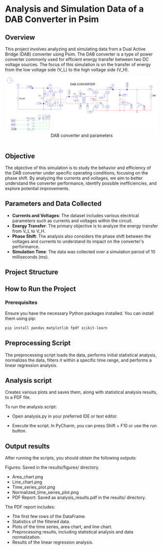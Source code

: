 # Analysis and Simulation Data of a DAB Converter in Psim

## Overview

This project involves analyzing and simulating data from a Dual Active Bridge (DAB) converter using Psim. The DAB converter is a type of power converter commonly used for efficient energy transfer between two DC voltage sources. The focus of this simulation is on the transfer of energy from the low voltage side (V_L) to the high voltage side (V_H).

<div align="center">
  <img src="/taller3/project_root/results/figures/DAB.png" alt="convertidor"/>
</div>

<div align="center"> DAB converter and parameters  </div> 
<br>

## Objective

The objective of this simulation is to study the behavior and efficiency of the DAB converter under specific operating conditions, focusing on the phase shift. By analyzing the currents and voltages, we aim to better understand the converter performance, identify possible inefficiencies, and explore potential improvements.





## Parameters and Data Collected

- **Currents and Voltages**: The dataset includes various electrical parameters such as currents and voltages within the circuit.
- **Energy Transfer**: The primary objective is to analyze the energy transfer from V_L to V_H.
- **Phase Shift**: The analysis also considers the phase shift between the voltages and currents to understand its impact on the converter's performance.
- **Simulation Time**: The data was collected over a simulation period of 10 milliseconds (ms).

## Project Structure


## How to Run the Project

### Prerequisites

Ensure you have the necessary Python packages installed. You can install them using pip:

```sh
pip install pandas matplotlib fpdf scikit-learn

```
## Preprocessing Script
The preprocessing script loads the data, performs initial statistical analysis, normalizes the data, filters it within a specific time range, and performs a linear regression analysis.

## Analysis script 
Creates various plots and saves them, along with statistical analysis results, to a PDF file.

To run the analysis script:

- Open analysis.py in your preferred IDE or text editor.

- Execute the script. In PyCharm, you can press Shift + F10 or use the run button.

## Output results

After running the scripts, you should obtain the following outputs:

Figures: Saved in the results/figures/ directory.

- Area_chart.png
- Line_chart.png
- Time_series_plot.png
- Normalized_time_series_plot.png
- PDF Report: Saved as analysis_results.pdf in the results/ directory.

The PDF report includes:

- The first few rows of the DataFrame.
- Statistics of the filtered data.
- Plots of the time series, area chart, and line chart.
- Preprocessing results, including statistical analysis and data normalization.
- Results of the linear regression analysis.
